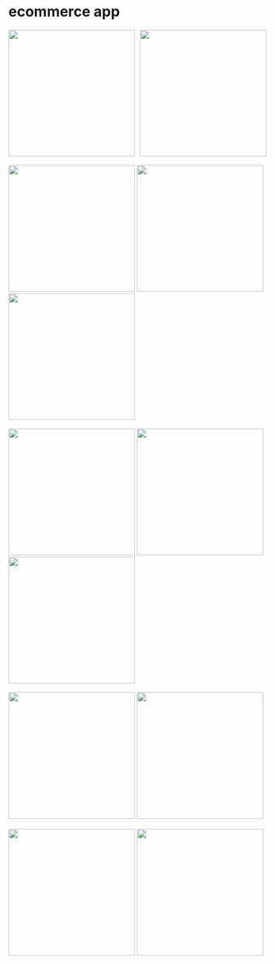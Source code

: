 # ecommerce app

<!-- livedemo : [Link](https://x.com/m_dildar_m/status/1948798695488848001) -->

<div style="display: flex; gap: 10px;">
  <img src="demo/d1.png" width="250"/>
  <img src="demo/d2.png" width="250"/>
</div>

</br>

<div>

  <img src="demo/d3.png" width="250"/>
  <img src="demo/d4.png" width="250"/>
  <img src="demo/d5.png" width="250"/>
</div>
</br>

<div>

  <img src="demo/d6.png" width="250"/>
  <img src="demo/d7.png" width="250"/>
  <img src="demo/d8.png" width="250"/>
</div>
</br>

<div>

  <img src="demo/d10.png" width="250"/>
  <img src="demo/d9.png" width="250"/>
</div>
</br>

<div>

  <img src="demo/d11.png" width="250"/>
  <img src="demo/d12.png" width="250"/>
</div>
</br>
